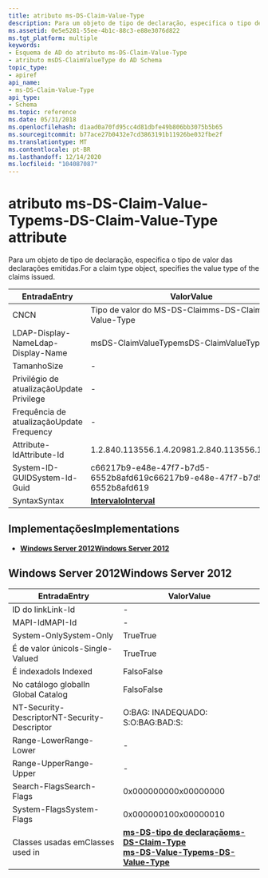 ```yaml
---
title: atributo ms-DS-Claim-Value-Type
description: Para um objeto de tipo de declaração, especifica o tipo de valor das declarações emitidas.
ms.assetid: 0e5e5281-55ee-4b1c-88c3-e88e3076d822
ms.tgt_platform: multiple
keywords:
- Esquema de AD do atributo ms-DS-Claim-Value-Type
- atributo msDS-ClaimValueType do AD Schema
topic_type:
- apiref
api_name:
- ms-DS-Claim-Value-Type
api_type:
- Schema
ms.topic: reference
ms.date: 05/31/2018
ms.openlocfilehash: d1aad0a70fd95cc4d81dbfe49b806bb3075b5b65
ms.sourcegitcommit: b77ace27b0432e7cd3863191b11926be032fbe2f
ms.translationtype: MT
ms.contentlocale: pt-BR
ms.lasthandoff: 12/14/2020
ms.locfileid: "104087087"
---
```

# <a name="ms-ds-claim-value-type-attribute"></a><span data-ttu-id="c3bc8-105">atributo ms-DS-Claim-Value-Type</span><span class="sxs-lookup"><span data-stu-id="c3bc8-105">ms-DS-Claim-Value-Type attribute</span></span>

<span data-ttu-id="c3bc8-106">Para um objeto de tipo de declaração, especifica o tipo de valor das declarações emitidas.</span><span class="sxs-lookup"><span data-stu-id="c3bc8-106">For a claim type object, specifies the value type of the claims issued.</span></span>



| <span data-ttu-id="c3bc8-107">Entrada</span><span class="sxs-lookup"><span data-stu-id="c3bc8-107">Entry</span></span> | <span data-ttu-id="c3bc8-108">Valor</span><span class="sxs-lookup"><span data-stu-id="c3bc8-108">Value</span></span> |
|-------------------|--------------------------------------|
| <span data-ttu-id="c3bc8-109">CN</span><span class="sxs-lookup"><span data-stu-id="c3bc8-109">CN</span></span>                | <span data-ttu-id="c3bc8-110">Tipo de valor do MS-DS-Claim</span><span class="sxs-lookup"><span data-stu-id="c3bc8-110">ms-DS-Claim-Value-Type</span></span>               |
| <span data-ttu-id="c3bc8-111">LDAP-Display-Name</span><span class="sxs-lookup"><span data-stu-id="c3bc8-111">Ldap-Display-Name</span></span> | <span data-ttu-id="c3bc8-112">msDS-ClaimValueType</span><span class="sxs-lookup"><span data-stu-id="c3bc8-112">msDS-ClaimValueType</span></span>                  |
| <span data-ttu-id="c3bc8-113">Tamanho</span><span class="sxs-lookup"><span data-stu-id="c3bc8-113">Size</span></span>              | \-                                   |
| <span data-ttu-id="c3bc8-114">Privilégio de atualização</span><span class="sxs-lookup"><span data-stu-id="c3bc8-114">Update Privilege</span></span>  | \-                                   |
| <span data-ttu-id="c3bc8-115">Frequência de atualização</span><span class="sxs-lookup"><span data-stu-id="c3bc8-115">Update Frequency</span></span>  | \-                                   |
| <span data-ttu-id="c3bc8-116">Attribute-Id</span><span class="sxs-lookup"><span data-stu-id="c3bc8-116">Attribute-Id</span></span>      | <span data-ttu-id="c3bc8-117">1.2.840.113556.1.4.2098</span><span class="sxs-lookup"><span data-stu-id="c3bc8-117">1.2.840.113556.1.4.2098</span></span>              |
| <span data-ttu-id="c3bc8-118">System-ID-GUID</span><span class="sxs-lookup"><span data-stu-id="c3bc8-118">System-Id-Guid</span></span>    | <span data-ttu-id="c3bc8-119">c66217b9-e48e-47f7-b7d5-6552b8afd619</span><span class="sxs-lookup"><span data-stu-id="c3bc8-119">c66217b9-e48e-47f7-b7d5-6552b8afd619</span></span> |
| <span data-ttu-id="c3bc8-120">Syntax</span><span class="sxs-lookup"><span data-stu-id="c3bc8-120">Syntax</span></span>            | [<span data-ttu-id="c3bc8-121">**Intervalo**</span><span class="sxs-lookup"><span data-stu-id="c3bc8-121">**Interval**</span></span>](s-interval.md)       |



## <a name="implementations"></a><span data-ttu-id="c3bc8-122">Implementações</span><span class="sxs-lookup"><span data-stu-id="c3bc8-122">Implementations</span></span>

-   [<span data-ttu-id="c3bc8-123">**Windows Server 2012**</span><span class="sxs-lookup"><span data-stu-id="c3bc8-123">**Windows Server 2012**</span></span>](#windows-server-2012)

## <a name="windows-server-2012"></a><span data-ttu-id="c3bc8-124">Windows Server 2012</span><span class="sxs-lookup"><span data-stu-id="c3bc8-124">Windows Server 2012</span></span>



| <span data-ttu-id="c3bc8-125">Entrada</span><span class="sxs-lookup"><span data-stu-id="c3bc8-125">Entry</span></span> | <span data-ttu-id="c3bc8-126">Valor</span><span class="sxs-lookup"><span data-stu-id="c3bc8-126">Value</span></span> |
|------------------------|-----------------------------------------------------------------------------------------------------------------|
| <span data-ttu-id="c3bc8-127">ID do link</span><span class="sxs-lookup"><span data-stu-id="c3bc8-127">Link-Id</span></span>                | \-                                                                                                              |
| <span data-ttu-id="c3bc8-128">MAPI-Id</span><span class="sxs-lookup"><span data-stu-id="c3bc8-128">MAPI-Id</span></span>                | \-                                                                                                              |
| <span data-ttu-id="c3bc8-129">System-Only</span><span class="sxs-lookup"><span data-stu-id="c3bc8-129">System-Only</span></span>            | <span data-ttu-id="c3bc8-130">True</span><span class="sxs-lookup"><span data-stu-id="c3bc8-130">True</span></span>                                                                                                            |
| <span data-ttu-id="c3bc8-131">É de valor único</span><span class="sxs-lookup"><span data-stu-id="c3bc8-131">Is-Single-Valued</span></span>       | <span data-ttu-id="c3bc8-132">True</span><span class="sxs-lookup"><span data-stu-id="c3bc8-132">True</span></span>                                                                                                            |
| <span data-ttu-id="c3bc8-133">É indexado</span><span class="sxs-lookup"><span data-stu-id="c3bc8-133">Is Indexed</span></span>             | <span data-ttu-id="c3bc8-134">Falso</span><span class="sxs-lookup"><span data-stu-id="c3bc8-134">False</span></span>                                                                                                           |
| <span data-ttu-id="c3bc8-135">No catálogo global</span><span class="sxs-lookup"><span data-stu-id="c3bc8-135">In Global Catalog</span></span>      | <span data-ttu-id="c3bc8-136">Falso</span><span class="sxs-lookup"><span data-stu-id="c3bc8-136">False</span></span>                                                                                                           |
| <span data-ttu-id="c3bc8-137">NT-Security-Descriptor</span><span class="sxs-lookup"><span data-stu-id="c3bc8-137">NT-Security-Descriptor</span></span> | <span data-ttu-id="c3bc8-138">O:BAG: INADEQUADO: S:</span><span class="sxs-lookup"><span data-stu-id="c3bc8-138">O:BAG:BAD:S:</span></span>                                                                                                    |
| <span data-ttu-id="c3bc8-139">Range-Lower</span><span class="sxs-lookup"><span data-stu-id="c3bc8-139">Range-Lower</span></span>            | \-                                                                                                              |
| <span data-ttu-id="c3bc8-140">Range-Upper</span><span class="sxs-lookup"><span data-stu-id="c3bc8-140">Range-Upper</span></span>            | \-                                                                                                              |
| <span data-ttu-id="c3bc8-141">Search-Flags</span><span class="sxs-lookup"><span data-stu-id="c3bc8-141">Search-Flags</span></span>           | <span data-ttu-id="c3bc8-142">0x00000000</span><span class="sxs-lookup"><span data-stu-id="c3bc8-142">0x00000000</span></span>                                                                                                      |
| <span data-ttu-id="c3bc8-143">System-Flags</span><span class="sxs-lookup"><span data-stu-id="c3bc8-143">System-Flags</span></span>           | <span data-ttu-id="c3bc8-144">0x00000010</span><span class="sxs-lookup"><span data-stu-id="c3bc8-144">0x00000010</span></span>                                                                                                      |
| <span data-ttu-id="c3bc8-145">Classes usadas em</span><span class="sxs-lookup"><span data-stu-id="c3bc8-145">Classes used in</span></span>        | [<span data-ttu-id="c3bc8-146">**ms-DS-tipo de declaração**</span><span class="sxs-lookup"><span data-stu-id="c3bc8-146">**ms-DS-Claim-Type**</span></span>](c-msds-claimtype.md)<br/> [<span data-ttu-id="c3bc8-147">**ms-DS-Value-Type**</span><span class="sxs-lookup"><span data-stu-id="c3bc8-147">**ms-DS-Value-Type**</span></span>](c-msds-valuetype.md)<br/> |



 

 





